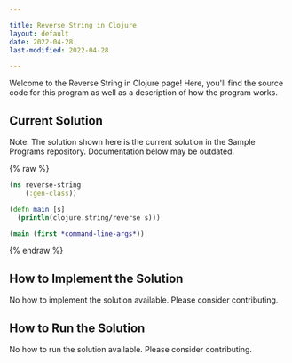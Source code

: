 ```yaml
---

title: Reverse String in Clojure
layout: default
date: 2022-04-28
last-modified: 2022-04-28

---
```


Welcome to the Reverse String in Clojure page! Here, you'll find the source code for this program as well as a description of how the program works.

## Current Solution

Note: The solution shown here is the current solution in the Sample Programs repository. Documentation below may be outdated.

{% raw %}

```Clojure
(ns reverse-string
	(:gen-class))

(defn main [s]
  (println(clojure.string/reverse s)))

(main (first *command-line-args*))
```

{% endraw %}

## How to Implement the Solution

No how to implement the solution available. Please consider contributing.

## How to Run the Solution

No how to run the solution available. Please consider contributing.